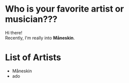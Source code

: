 # Who is your favorite artist or musician???
Hi there!  
Recently, I'm really into **Måneskin**.

# List of Artists

- Måneskin
- ado
